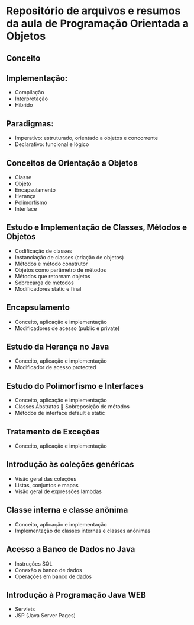 # Repositório de arquivos e resumos da aula de Programação Orientada a Objetos

## Conceito
## Implementação:
- Compilação
- Interpretação
- Híbrido
## Paradigmas:
- Imperativo: estruturado, orientado a objetos e concorrente
- Declarativo: funcional e lógico 

## Conceitos de Orientação a Objetos
- Classe
- Objeto
- Encapsulamento
- Herança
- Polimorfismo
- Interface

## Estudo e Implementação de Classes, Métodos e Objetos
- Codificação de classes
- Instanciação de classes (criação de objetos)
- Métodos e método construtor
- Objetos como parâmetro de métodos
- Métodos que retornam objetos
- Sobrecarga de métodos
- Modificadores static e final

## Encapsulamento
- Conceito, aplicação e implementação
- Modificadores de acesso (public e private)

## Estudo da Herança no Java
- Conceito, aplicação e implementação 
- Modificador de acesso protected

## Estudo do Polimorfismo e Interfaces 
- Conceito, aplicação e implementação 
- Classes Abstratas  Sobreposição de métodos
- Métodos de interface default e static 

## Tratamento de Exceções 
- Conceito, aplicação e implementação

## Introdução às coleções genéricas
- Visão geral das coleções
- Listas, conjuntos e mapas
- Visão geral de expressões lambdas

## Classe interna e classe anônima
- Conceito, aplicação e implementação
- Implementação de classes internas e classes anônimas

## Acesso a Banco de Dados no Java
- Instruções SQL
- Conexão a banco de dados
- Operações em banco de dados

## Introdução à Programação Java WEB
- Servlets
- JSP (Java Server Pages)

